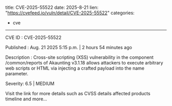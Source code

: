  
title: CVE-2025-55522
date: 2025-8-21
lien: "https://cvefeed.io/vuln/detail/CVE-2025-55522"
categories:
  - cve
---

CVE ID : CVE-2025-55522

Published :  Aug. 21
2025
5:15 p.m. | 2 hours
54 minutes ago

Description : Cross-site scripting (XSS) vulnerability in the component /common/reports of Akaunting v3.1.18 allows attackers to execute arbitrary web scripts or HTML via injecting a crafted payload into the name parameter.

Severity: 6.5 | MEDIUM

Visit the link for more details
such as CVSS details
affected products
timeline
and more...
